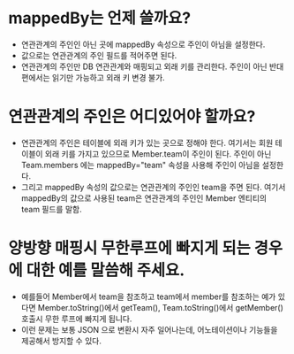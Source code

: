# mappedBy는 언제 쓸까요?
- 연관관계의 주인인 아닌 곳에 mappedBy 속성으로 주인이 아님을 설정한다.
- 값으로는 연관관계의 주인 필드를 적어주면 된다.
- 연관관계의 주인만 DB 연관관계와 매핑되고 외래 키를 관리한다. 주인이 아닌 반대편에서는 읽기만 가능하고 외래 키 변경 불가.

# 연관관계의 주인은 어디있어야 할까요?
- 연관관계의 주인은 테이블에 외래 키가 있는 곳으로 정해야 한다. 여기서는 회원 테이블이 외래 키를 가지고 있으므로 Member.team이 주인이 된다. 주인이 아닌 Team.members 에는 mappedBy="team" 속성을 사용해 주인이 아님을 설정한다.
- 그리고 mappedBy 속성의 값으로는 연관관계의 주인인 team을 주면 된다. 여기서 mappedBy의 값으로 사용된 team은 연관관계의 주인인 Member 엔티티의 team 필드를 말함.

# 양방향 매핑시 무한루프에 빠지게 되는 경우에 대한 예를 말씀해 주세요.
- 예를들어 Member에서 team을 참조하고 team에서 member를 참조하는 예가 있다면 Member.toString()에서 getTeam(),
Team.toString()에서 getMember() 호출시 무한 루프에 빠지게 됩니다.
- 이런 문제는 보통 JSON 으로 변환시 자주 일어나는데, 어노테이션이나 기능들을 제공해서 방지할 수 있다.
